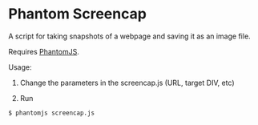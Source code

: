 # Phantom Screencap

A script for taking snapshots of a webpage and saving it as an image file. 

Requires [PhantomJS](http://phantomjs.org/).

Usage:

1. Change the parameters in the screencap.js (URL, target DIV, etc)


2. Run

```bash
$ phantomjs screencap.js
```